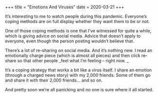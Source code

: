 +++
title = "Emotions And Viruses"
date = 2020-03-21
+++

It’s interesting to me to watch people during this pandemic. Everyone’s coping methods are on full display whether they want them to be or not.

One of those coping methods is one that I’ve witnessed for quite a while, which is giving advice on social media. Advice that doesn’t apply to everyone, even though the person posting wouldn’t believe that.

There’s a lot of re-sharing on social media. And it’s nothing new. I read an emotionally charge piece (which is almost all pieces) and then click re-share so that other people _feel what I’m feeling &#8211; right now. _

It’s a coping strategy that works a bit like a virus itself. I share an emotion (through a charged news story) with my 2,000 friends. Some of them go and share it with their 2,000 friends… and so on.

And pretty soon we’re all panicking and no one is sure where it all started.
